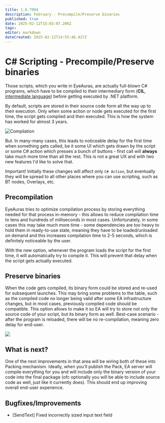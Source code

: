 ```yaml
---
title: 1.6.7994
description: February - Precompile/Preserve binaries
published: true
date: 2025-02-12T15:03:07.206Z
tags: 
editor: markdown
dateCreated: 2025-02-12T14:55:46.427Z
---
```


# C# Scripting - Precompile/Preserve binaries
Those scripts, which you write in EyeAuras, are actually full-blown C# programs, which have to be compiled to their intermediary form (**CIL**, [intermediate language](https://en.wikipedia.org/wiki/Common_Intermediate_Language)) before getting executed by .NET platform. 

By default, scripts are stored in their source code form all the way up to their execution. Only when some action or node gets executed for the first time, the script gets compiled and then executed. This is how the system has worked for almost 3 years. 

![Compilation](https://s3.eyeauras.net/media/2025/02/qC6BJhml2PvAIteW.png)

But. In many-many cases, this leads to noticeable delay for the first time when something gets called, be it some UI which gets drawn by the script or some C# action which presses a bunch of buttons - first call will **always** take much more time than all the rest. This is not a great UX and with two new features I'd like to solve that. 


Important! Initially these changes will affect only `C# Action`, but eventually they will be spread to all other places where you can use scripting, such as BT nodes, Overlays, etc.

## Precompilation
EyeAuras tries to optimize compilation process by storing everything needed for that process in-memory - this allows to reduce compilation time to tens and hundreds of milliseconds in most cases. Unfortunately, in some cases this may take much more time - some dependencies are too heavy to hold them in ready-to-use state, meaning they have to be loaded/unloaded on demand and this increases compilation time to 2-5 seconds, which is definitely noticeable by the user.

With the new option, whenever the program loads the script for the first time, it will automatically try to compile it. This will prevent that delay when the script gets actually executed. 

## Preserve binaries
When the code gets compiled, its binary form could be stored and re-used for subsequent launches. This may bring some problems to the table, such as the compiled code no longer being valid after some EA infrastructure changes, but in most cases, previously compiled code should be compatible. This option allows to make it so EA will try to store not only the source code of your script, but its binary form as well. Best-case scenario - after the program is reloaded, there will be no re-compilation, meaning zero delay for end-user. 

![](https://s3.eyeauras.net/media/2025/02/msedge_RWFkoJC7yPiRADIT.png)

## What is next?
One of the next improvements in that area will be wiring both of these into Packing mechanism. Ideally, when you'll publish the Pack, EA server will compile everything for you and will include only the binary version of your code into the final package (ofc optionally you will be able to include source code as well, just like it currently does). This should end up improving overall end-user experience. 


## Bugfixes/Improvements
- [SendText] Fixed incorrectly sized input text field 

